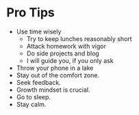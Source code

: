 # Pro Tips
- Use time wisely
    - Try to keep lunches reasonably short
    - Attack homework with vigor
    - Do side projects and blog
    - I will guide you, if you only ask
- Throw your phone in a lake
- Stay out of the comfort zone.
- Seek feedback.
- Growth mindset is crucial.
- Go to sleep.
- Stay calm.
